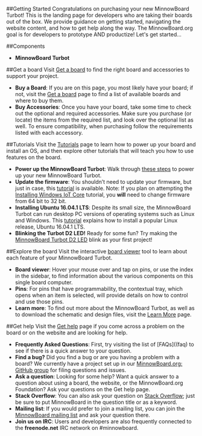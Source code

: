 ##Getting Started
Congratulations on purchasing your new MinnowBoard Turbot! This is the landing page for developers who are taking their boards out of the box. We provide guidance on getting started, navigating the website content, and how to get help along the way. The MinnowBoard.org goal is for developers to prototype AND productize! Let's get started... 

##Components
- **MinnowBoard Turbot**

##Get a board
Visit [Get a board](get-a-board) to find the right board and accessories to support your project.


- **Buy a Board**: If you are on this page, you most likely have your board; if not, visit the [Get a board](get-a-board) page to find a list of available boards and where to buy them.
- **Buy Accessories**: Once you have your board, take some time to check out the optional and required accessories. Make sure you purchase (or locate) the items from the required list, and look over the optional list as well. To ensure compatibility, when purchasing follow the requirements listed with each accessory.

##Tutorials
Visit the [Tutorials](tutorials) page to learn how to power up your board and install an OS, and then explore other tutorials that will teach you how to use features on the board. 


- **Power up the MinnowBoard Turbot**: Walk through [these steps](tutorials/powering-on-minnowboardturbot) to power up your new MinnowBoard Turbot.
- **Update the firmware**: You shouldn’t need to update your firmware, but just in case, this [tutorial](tutorials/updating_your_firmware) is available. Note: If you plan on attempting the [Installing Windows IoT Core](tutorials/installing-windows-iot-on-minnowboard-turbot) tutorial, you **will** need to change firmware from 64 bit to 32 bit.  
- **Installing Ubuntu 16.04.1 LTS**: Despite its small size, the MinnowBoard Turbot can run desktop PC versions of operating systems such as Linux and Windows. This [tutorial](tutorials/installing-ubuntu-16.04-on-minnowboardmax) explains how to install a popular Linux release, Ubuntu 16.04.1 LTS. 
- **Blinking the Turbot D2 LED!** Ready for some fun? Try making the [MinnowBoard Turbot D2 LED](tutorials/Turbot-blink) blink as your first project!

##Explore the board
Visit the interactive [board viewer](board-viewer) tool to learn about each feature of your MinnowBoard Turbot. 


- **Board viewer**: Hover your mouse over and tap on pins, or use the index in the sidebar, to find information about the various components on this single board computer.
- **Pins**: For pins that have programmability, the contextual tray, which opens when an item is selected, will provide details on how to control and use those pins.
- **Learn more**: To find out more about the MinnowBoard Turbot, as well as to download the schematic and design files, visit the [Learn More](learn-more) page.

##Get help
Visit the [Get help](help) page if you come across a problem on the board or on the website and are looking for help.  


- **Frequently Asked Questions**: First, try visiting the list of [FAQs]((faq) to see if there is a quick answer to your question.
- **Find a bug?** Did you find a bug or are you having a problem with a board? We currently have a project set up in our [MinnowBoard.org: GitHub group](https://github.com/minnowboard-org/bugs-and-help) for filing questions and issues.
- **Ask a question**: Looking for some help? Want a quick answer to a question about using a board, the website, or the MinnowBoard.org Foundation? Ask your questions on the Get help page.
- **Stack Overflow**: You can also ask your question on [Stack Overflow](http://stackoverflow.com/search?q=minnowboard); just be sure to put MinnowBoard in the question title or as a keyword.
- **Mailing list**: If you would prefer to join a mailing list, you can join the [MinnowBoard mailing list](http://lists.elinux.org/mailman/listinfo/elinux-minnowboard) and ask your question there.
- **Join us on IRC**: Users and developers are also frequently connected to the **freenode.net** IRC network on #minnowboard.
